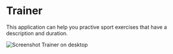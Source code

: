 <!---
# SPDX-FileCopyrightText: (c) 2020 Matthieu Gallien <matthieu_gallien@yahoo.fr>
#
# SPDX-License-Identifier: GPL-3.0-or-later
-->

# Trainer

This application can help you practive sport exercises that have a description and duration.

![Screenshot Trainer on desktop](https://community.kde.org/images.community/1/1a/Screenshot_20200414_233644.png)